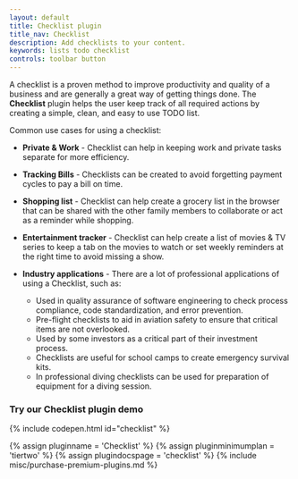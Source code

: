```yaml
---
layout: default
title: Checklist plugin
title_nav: Checklist
description: Add checklists to your content.
keywords: lists todo checklist
controls: toolbar button
---
```


A checklist is a proven method to improve productivity and quality of a business and are generally a great way of getting things done. The **Checklist** plugin helps the user keep track of all required actions by creating a simple, clean, and easy to use TODO list.

Common use cases for using a checklist:

* **Private & Work** - Checklist can help in keeping work and private tasks separate for more efficiency.
* **Tracking Bills** - Checklists can be created to avoid forgetting payment cycles to pay a bill on time.
* **Shopping list** - Checklist can help create a grocery list in the browser that can be shared with the other family members to collaborate or act as a reminder while shopping.
* **Entertainment tracker** - Checklist can help create a list of movies & TV series to keep a tab on the movies to watch or set weekly reminders at the right time to avoid missing a show.
* **Industry applications** - There are a lot of professional applications of using a Checklist, such as:

  * Used in quality assurance of software engineering to check process compliance, code standardization, and error prevention.
  * Pre-flight checklists to aid in aviation safety to ensure that critical items are not overlooked.
  * Used by some investors as a critical part of their investment process.
  * Checklists are useful for school camps to create emergency survival kits.
  * In professional diving checklists can be used for preparation of equipment for a diving session.

### Try our Checklist plugin demo

{% include codepen.html id="checklist" %}

{% assign pluginname = 'Checklist' %}
{% assign pluginminimumplan = 'tiertwo' %}
{% assign plugindocspage = 'checklist' %}
{% include misc/purchase-premium-plugins.md %}